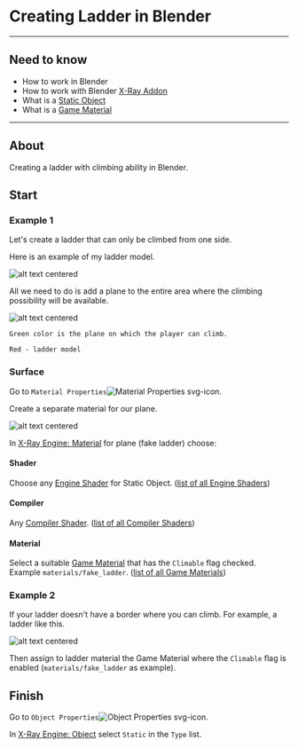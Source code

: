 # Creating Ladder in Blender

___

## Need to know

- How to work in Blender
- How to work with Blender [X-Ray Addon](../../modding-tools/blender/blender-x-ray-addon-summary.md)
- What is a [Static Object](../../glossary/glossary.html#static-object)
- What is a [Game Material](../../glossary/glossary.html#game-material)

___

## About

Creating a ladder with climbing ability in Blender.

## Start

### Example 1

Let's create a ladder that can only be climbed from one side.

Here is an example of my ladder model.

![alt text centered](assets/images/creating-ladder-in-blender-model-example-1.png)

All we need to do is add a plane to the entire area where the climbing possibility will be available.

![alt text centered](assets/images/creating-ladder-in-blender-plane.png)

```admonish note
Green color is the plane on which the player can climb.

Red - ladder model
```

### Surface

Go to `Material Properties`![Material Properties svg-icon](../../../static/icons/blender/material.svg).

Create a separate material for our plane.

![alt text centered](assets/images/creating-ladder-in-blender-material.png)

In [X-Ray Engine: Material](../../modding-tools/blender/addon-panels/panel-material.md) for plane (fake ladder) choose:

#### Shader

Choose any [Engine Shader](../../glossary/glossary.html#engine-shader) for Static Object. ([list of all Engine Shaders](../../reference/shaders/shaders-list/engine-shaders-list.md))

#### Compiler

Any [Compiler Shader](../../glossary/glossary.html#compiler-shader). ([list of all Compiler Shaders](../../reference/shaders/shaders-list/compiler-shaders-list.md))

#### Material

Select a suitable [Game Material](../../glossary/glossary.html#game-material) that has the `Climable` flag checked. Example `materials/fake_ladder`. ([list of all Game Materials](../../reference/materials/materials-list.md))

### Example 2

If your ladder doesn't have a border where you can climb. For example, a ladder like this.

![alt text centered](assets/images/creating-ladder-in-blender-example-2.png)

Then assign to ladder material the Game Material where the `Climable` flag is enabled (`materials/fake_ladder` as example).

## Finish

Go to `Object Properties`![Object Properties svg-icon](../../../static/icons/blender/object-data.svg).

In [X-Ray Engine: Object](../../modding-tools/blender/addon-panels/panel-object.md) select `Static` in the `Type` list.
